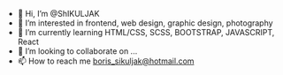 - 👋 Hi, I’m @ShIKULJAK
- 👀 I’m interested in frontend, web design, graphic design, photography
- 🌱 I’m currently learning HTML/CSS, SCSS, BOOTSTRAP, JAVASCRIPT, React
- 💞️ I’m looking to collaborate on ...
- 📫 How to reach me boris_sikuljak@hotmail.com

<!---
ShIKULJAK/ShIKULJAK is a ✨ special ✨ repository because its `README.md` (this file) appears on your GitHub profile.
You can click the Preview link to take a look at your changes.
--->
